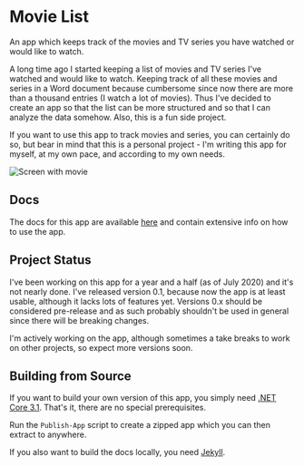 # Movie List

An app which keeps track of the movies and TV series you have watched or would like to watch.

A long time ago I started keeping a list of movies and TV series I've watched and would like to watch. Keeping track
of all these movies and series in a Word document because cumbersome since now there are more than a thousand entries
(I watch a lot of movies). Thus I've decided to create an app so that the list can be more structured and so that I can
analyze the data somehow. Also, this is a fun side project.

If you want to use this app to track movies and series, you can certainly do so, but bear in mind that this is a
personal project - I'm writing this app for myself, at my own pace, and according to my own needs.

![Screen with movie](/docs/0.1/assets/images/screen-movie.png)

## Docs

The docs for this app are available [here](https://tolikpylypchuk.github.io/MovieList) and contain extensive info on
how to use the app.

## Project Status

I've been working on this app for a year and a half (as of July 2020) and it's not nearly done. I've released version
0.1, because now the app is at least usable, although it lacks lots of features yet. Versions 0.x should be considered
pre-release and as such probably shouldn't be used in general since there will be breaking changes.

I'm actively working on the app, although sometimes a take breaks to work on other projects, so expect more versions
soon.

## Building from Source

If you want to build your own version of this app, you simply need
[.NET Core 3.1](https://dotnet.microsoft.com/download). That's it, there are no special prerequisites.

Run the `Publish-App` script to create a zipped app which you can then extract to anywhere.

If you also want to build the docs locally, you need [Jekyll](https://jekyllrb.com).
